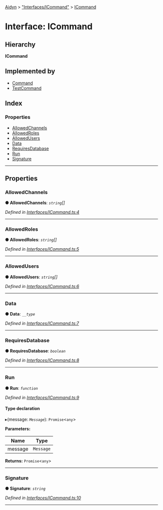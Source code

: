 [Aidyn](../README.md) > ["Interfaces/ICommand"](../modules/_interfaces_icommand_.md) > [ICommand](../interfaces/_interfaces_icommand_.icommand.md)

# Interface: ICommand

## Hierarchy

**ICommand**

## Implemented by

* [Command](../classes/_abstractions_command_.command.md)
* [TestCommand](../classes/_commands_examplecommand_.testcommand.md)

## Index

### Properties

* [AllowedChannels](_interfaces_icommand_.icommand.md#allowedchannels)
* [AllowedRoles](_interfaces_icommand_.icommand.md#allowedroles)
* [AllowedUsers](_interfaces_icommand_.icommand.md#allowedusers)
* [Data](_interfaces_icommand_.icommand.md#data)
* [RequiresDatabase](_interfaces_icommand_.icommand.md#requiresdatabase)
* [Run](_interfaces_icommand_.icommand.md#run)
* [Signature](_interfaces_icommand_.icommand.md#signature)

---

## Properties

<a id="allowedchannels"></a>

###  AllowedChannels

**● AllowedChannels**: *`string`[]*

*Defined in [Interfaces/ICommand.ts:4](https://github.com/PaulEndri/aidyn/blob/a12a15f/src/Interfaces/ICommand.ts#L4)*

___
<a id="allowedroles"></a>

###  AllowedRoles

**● AllowedRoles**: *`string`[]*

*Defined in [Interfaces/ICommand.ts:5](https://github.com/PaulEndri/aidyn/blob/a12a15f/src/Interfaces/ICommand.ts#L5)*

___
<a id="allowedusers"></a>

###  AllowedUsers

**● AllowedUsers**: *`string`[]*

*Defined in [Interfaces/ICommand.ts:6](https://github.com/PaulEndri/aidyn/blob/a12a15f/src/Interfaces/ICommand.ts#L6)*

___
<a id="data"></a>

###  Data

**● Data**: *`__type`*

*Defined in [Interfaces/ICommand.ts:7](https://github.com/PaulEndri/aidyn/blob/a12a15f/src/Interfaces/ICommand.ts#L7)*

___
<a id="requiresdatabase"></a>

###  RequiresDatabase

**● RequiresDatabase**: *`boolean`*

*Defined in [Interfaces/ICommand.ts:8](https://github.com/PaulEndri/aidyn/blob/a12a15f/src/Interfaces/ICommand.ts#L8)*

___
<a id="run"></a>

###  Run

**● Run**: *`function`*

*Defined in [Interfaces/ICommand.ts:9](https://github.com/PaulEndri/aidyn/blob/a12a15f/src/Interfaces/ICommand.ts#L9)*

#### Type declaration
▸(message: *`Message`*): `Promise`<`any`>

**Parameters:**

| Name | Type |
| ------ | ------ |
| message | `Message` |

**Returns:** `Promise`<`any`>

___
<a id="signature"></a>

###  Signature

**● Signature**: *`string`*

*Defined in [Interfaces/ICommand.ts:10](https://github.com/PaulEndri/aidyn/blob/a12a15f/src/Interfaces/ICommand.ts#L10)*

___

